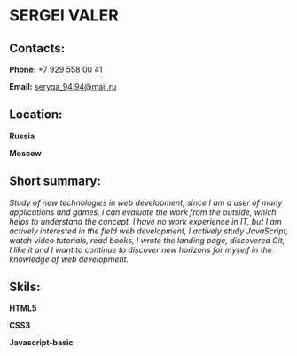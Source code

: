 # SERGEI VALER

## Contacts:
__Phone:__ +7 929 558 00 41

__Email:__ seryga_94.94@mail.ru

## Location:
__Russia__

__Moscow__

## Short summary:
*Study of new technologies in web development,
since I am a user of many applications and games, i
can evaluate the work from the outside, which helps to understand the concept.
I have no work experience in IT, but I am actively interested in the field
web development, I actively study JavaScript, watch video tutorials, read books,
I wrote the landing page, discovered Git, I like it and I want to continue to discover new horizons for myself in the knowledge of web development.*

## Skils:
__HTML5__

__CSS3__

__Javascript-basic__
